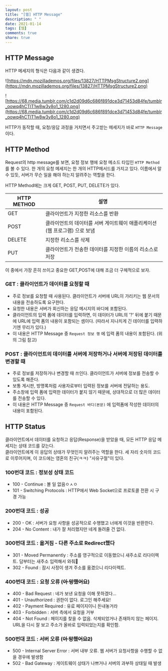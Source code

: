 ```yaml
---
layout: post
title: "[웹] HTTP Message"
description: " "
date: 2021-01-14
tags: [웹]
comments: true
share: true
---
```



## HTTP Message

HTTP 메세지의 형식은 다음과 같이 생겼다.

![https://mdn.mozillademos.org/files/13827/HTTPMsgStructure2.png](https://mdn.mozillademos.org/files/13827/HTTPMsgStructure2.png)

![https://68.media.tumblr.com/c1d2d09d6c686f891dce3d71453d84fe/tumblr_oowq4hCTlT1w8w3y8o1_1280.png](https://68.media.tumblr.com/c1d2d09d6c686f891dce3d71453d84fe/tumblr_oowq4hCTlT1w8w3y8o1_1280.png)

HTTP가 동작할 때, 요청/응답 과정을 거치면서 주고받는 메세지가 바로 `HTTP Message`이다.<br> 



## HTTP Method

Request의 http message를 보면, 요청 정보 행에 요청 메소드 타입인 `HTTP Method` 를 볼 수 있다. 한 개의 요청 메세지는 한 개의 HTTP메서드를 가지고 있다. 이름에서 알 수 있듯, 서버가 무슨 일을 해야 하는지 알려주는 역할을 한다.

HTTP Method에는 크게 GET, POST, PUT, DELETE가 있다.

| HTTP METHOD | 설명                                       |
| ----------- | ---------------------------------------- |
| GET         | 클라이언트가 지정한 리소스를 반환                       |
| POST        | 클라이언트의 데이터를 서버 게이트웨이 애플리케이션(웹 프로그램) 으로 보냄 |
| DELETE      | 지정한 리소스를 삭제                              |
| PUT         | 클라이언트가 전송한 데이터를 지정한 이름의 리소스로 저장          |

이 중에서 가장 흔히 쓰이고 중요한 GET,POST에 대해 조금 더 구체적으로 보자.



### GET : 클라이언트가 데이터를 요청할 때

- 주로 정보를 요청할 때 사용된다. 클라이언트가 서버에 URL이 가리키는 웹 문서의 내용을 전송하도록 요구한다.
- 요청한 내용은 서버가 회신하는 응답 메시지의 바디에 포함된다.
- 클라이언트의 입력 폼에 데이터를 입력하면, 이 데이터가 URL의 '?' 뒤에 붙기 때문에 URL에 입력 폼의 내용이 포함되는 셈이다. (따라서 지나치게 긴 데이터를 입력하기엔 무리가 있다.)
- 이 내용은 HTTP Message 중 `Request 정보 행` 에 입력 폼의 내용이 포함된다. (위의 그림 참고)



### POST : 클라이언트의 데이터를 서버에 저장하거나 서버에 저장된 데이터를 변경할 때 

- 주로 정보를 저장하거나 변경할 때 쓰인다. 클라이언트가 서버에 정보를 전송할 수 있도록 해준다.
- 보통 게시판, 방명록처럼 사용자로부터 입력된 정보를 서버에 전달하는 용도.
- 주소창에 입력 폼에 입력한 데이터가 붙지 않기 때문에, 상대적으로 더 많은 데이터를 전송할 수 있다.
- 이 내용은 HTTP Message 중 `Request 바디(본문)` 에 입력폼에 작성한 데이터의 내용이 포함된다.



## HTTP Status

클라이언트에서 데이터를 요청하고 응답(Response)을 받았을 때, 모든 HTTP 응답 메세지는 상태 코드를 갖는다.<br>클라이언트에게 이 응답의 상태가 무엇인지 알려주는 역할을 한다. 세 자리 숫자의 코드로 이루어지며, 이 코드에는 영혼의 친구(ㅋㅋ) "사유구절"이 있다.

### 100번대 코드 : 정보성 상태 코드

- 100 - Continue : 볼 일 없음ㅇㅅㅇ
- 101 - Switching Protocols : HTTP에서 Web Socket으로 프로토콜 전환 시 구경 가능



### 200번대 코드 : 성공

- 200 - OK : 서버가 요청 사항을 성공적으로 수행했고 너에게 이것을 반환한다.
- 204 - No Content : 내가 잘 처리했지만 네게 돌려줄 건 없다.



### 300번대 코드 : 옮겨짐 - 다른 주소로 Redirect했다

- 301 - Moved Permanently : 주소를 영구적으로 이동했으니 새주소로 리다이렉트. 담부터는 새주소 입력해서 와줘🙂
- 302 - Found : 잠시 사정이 생겨 주소를 옮겼으니 리다이렉트.



### 400번대 코드 : 요청 오류 (~~아 망했어요~~)

- 400 - Bad Request : 네가 보낸 요청을 이해 못하겠다...
- 401 - Unauthorized : 권한이 없다. 로그인 해주세요!
- 402 - Payment Required : 유료 페이지이니 돈내놓거라
- 403 - Forbidden : 서버 측에서 요청을 거부
- 404 - Not Found : 페이지를 찾을 수 없음. 삭제되었거나 존재하지 않는 페이지. URL을 다시 잘 보고 주소가 올바로 입력되었는지를 확인함. 



### 500번대 코드 : 서버 오류 (~~아 망했어요2~~)

- 500 - Internal Server Error : 서버 내부 오류. 웹 서버가 요청사항을 수행할 수 없을 경우에 발생함 
- 502 - Bad Gateway : 게이트웨이 상태가 나쁘거나 서버의 과부하 상태일 때 발생
